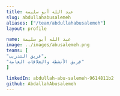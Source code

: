 ```yaml
---
title: عبد الله أبو سليمة
slug: abdullahabusalemeh
aliases: ["/team/abdullahabusalemeh"]
layout: profile

name: عبد الله أبو سليمة
image: ../images/abusalemeh.png
teams: [
"فريق التدريب",
"فريق الأنشطة والعلاقات العامة"
]

linkedIn: abdullah-abu-salemeh-9614811b2
github: AbdallahAbusalemeh
---
```


